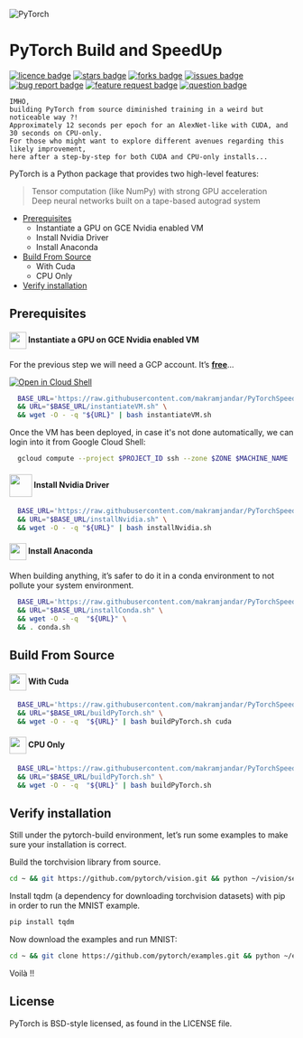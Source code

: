 ![PyTorch](https://upload.wikimedia.org/wikipedia/commons/thumb/0/04/PyTorch_logo_white.svg/200px-PyTorch_logo_white.svg.png)
# PyTorch Build and SpeedUp
[![licence badge]][licence]
[![stars badge]][stars]
[![forks badge]][forks]
[![issues badge]][issues]
[![bug report badge]][bug report]
[![feature request badge]][feature request]
[![question badge]][question]
```
IMHO,
building PyTorch from source diminished training in a weird but noticeable way ?!
Approximately 12 seconds per epoch for an AlexNet-like with CUDA, and 30 seconds on CPU-only.
For those who might want to explore different avenues regarding this likely improvement, 
here after a step-by-step for both CUDA and CPU-only installs...
```
  
PyTorch is a Python package that provides two high-level features:
> Tensor computation (like NumPy) with strong GPU acceleration  
> Deep neural networks built on a tape-based autograd system  

- [Prerequisites](#Prerequisites)
  - Instantiate a GPU on GCE Nvidia enabled VM
  - Install Nvidia Driver 
  - Install Anaconda 
- [Build From Source](#Build-From-Source)
  - With Cuda 
  - CPU Only 
- [Verify installation](#Verify-installation)

## Prerequisites

#### <img src="https://raw.githubusercontent.com/data-scientifically-yours/resources/master/icones/gce.png" width="30" height="30" align="center"/> Instantiate a GPU on GCE Nvidia enabled VM
  For the previous step we will need a GCP account. It’s <b>[free](https://cloud.google.com/free/)</B>...  
  
  [![Open in Cloud Shell](http://gstatic.com/cloudssh/images/open-btn.png)](https://console.cloud.google.com/cloudshell/open?git_repo=https://github.com/makramjandar/PyTorchSpeedUpAndOptimize&page=editor&open_in_editor=README.md)
```bash
  BASE_URL='https://raw.githubusercontent.com/makramjandar/PyTorchSpeedUpAndOptimize/master' \
  && URL="$BASE_URL/instantiateVM.sh" \
  && wget -O - -q "${URL}" | bash instantiateVM.sh
```

Once the VM has been deployed, in case it's not done automatically, we can login into it from Google Cloud Shell:
```bash
  gcloud compute --project $PROJECT_ID ssh --zone $ZONE $MACHINE_NAME
```

#### <img src="https://raw.githubusercontent.com/data-scientifically-yours/resources/master/icones/nvidia.png" width="40" height="40" align="center"/> Install Nvidia Driver
```bash
  BASE_URL='https://raw.githubusercontent.com/makramjandar/PyTorchSpeedUpAndOptimize/master' \
  && URL="$BASE_URL/installNvidia.sh" \
  && wget -O - -q "${URL}" | bash installNvidia.sh
```

#### <img src="https://raw.githubusercontent.com/data-scientifically-yours/resources/master/icones/anaconda.png" width="30" height="30" align="center"/> Install Anaconda

When building anything, it’s safer to do it in a conda environment to not pollute your system environment.
```bash
  BASE_URL='https://raw.githubusercontent.com/makramjandar/PyTorchSpeedUpAndOptimize/master' \
  && URL="$BASE_URL/installConda.sh" \
  && wget -O - -q  "${URL}" \
  && . conda.sh
```

## Build From Source

#### <img src="https://raw.githubusercontent.com/data-scientifically-yours/resources/master/icones/cudnn.png" width="30" height="30" align="center"/> With Cuda
```bash
  BASE_URL='https://raw.githubusercontent.com/makramjandar/PyTorchSpeedUpAndOptimize/master' \
  && URL="$BASE_URL/buildPyTorch.sh" \
  && wget -O - -q  "${URL}" | bash buildPyTorch.sh cuda
```
  
#### <img src="https://raw.githubusercontent.com/data-scientifically-yours/resources/master/icones/cpu.png" width="30" height="30" align="center"/> CPU Only
```bash
  BASE_URL='https://raw.githubusercontent.com/makramjandar/PyTorchSpeedUpAndOptimize/master' \
  && URL="$BASE_URL/buildPyTorch.sh" \
  && wget -O - -q  "${URL}" | bash buildPyTorch.sh
```

## Verify installation

Still under the pytorch-build environment, let’s run some examples to make sure your installation is correct.

Build the torchvision library from source.
```bash
cd ~ && git https://github.com/pytorch/vision.git && python ~/vision/setup.py install
```

Install tqdm (a dependency for downloading torchvision datasets) with pip in order to run the MNIST example. 
```bash
pip install tqdm
```

Now download the examples and run MNIST:
```bash
cd ~ && git clone https://github.com/pytorch/examples.git && python ~/examples/mnist/python/main.py
```

Voilà !!

## License
PyTorch is BSD-style licensed, as found in the LICENSE file.

[licence badge]:https://img.shields.io/badge/license-MIT-blue.svg
[stars badge]:https://img.shields.io/github/stars/makramjandar/PyTorchBuildAndSpeedUp.svg
[forks badge]:https://img.shields.io/github/forks/makramjandar/PyTorchBuildAndSpeedUp.svg
[issues badge]:https://img.shields.io/github/issues/makramjandar/PyTorchBuildAndSpeedUp.svg
[bug report badge]:https://img.shields.io/github/issues/makramjandar/PyTorchBuildAndSpeedUp/Bug%20Report.svg
[feature request badge]:https://img.shields.io/github/issues/makramjandar/PyTorchBuildAndSpeedUp/Feature%20Request.svg
[question badge]:https://img.shields.io/github/issues/makramjandar/PyTorchBuildAndSpeedUp/Question.svg

[licence]:https://github.com/makramjandar/PyTorchBuildAndSpeedUp/blob/master/LICENSE
[stars]:https://github.com/makramjandar/PyTorchBuildAndSpeedUp/stargazers
[forks]:https://github.com/makramjandar/PyTorchBuildAndSpeedUp/network
[issues]:https://github.com/makramjandar/PyTorchBuildAndSpeedUp/issues
[bug report]:https://github.com/makramjandar/PyTorchBuildAndSpeedUp/issues?q=is%3Aopen+is%3Aissue+label%3A%22Bug+Report%22
[feature request]:https://makramjandar/PyTorchBuildAndSpeedUp/issues?q=is%3Aopen+is%3Aissue+label%3A%22Feature+Request%22
[question]:https://github.com/makramjandar/PyTorchBuildAndSpeedUp/issues?q=is%3Aopen+is%3Aissue+label%3AQuestion
